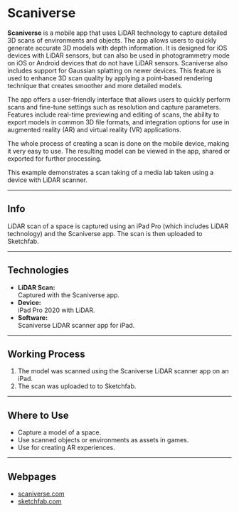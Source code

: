 # Scaniverse

**Scaniverse** is a mobile app that uses LiDAR technology to capture detailed 3D scans of environments and objects. The app allows users to quickly generate accurate 3D models with depth information. It is designed for iOS devices with LiDAR sensors, but can also be used in photogrammetry mode on iOS or Android devices that do not have LiDAR sensors. Scaniverse also includes support for Gaussian splatting on newer devices. This feature is used to enhance 3D scan quality by applying a point-based rendering technique that creates smoother and more detailed models.

The app offers a user-friendly interface that allows users to quickly perform scans and fine-tune settings such as resolution and capture parameters. Features include real-time previewing and editing of scans, the ability to export models in common 3D file formats, and integration options for use in augmented reality (AR) and virtual reality (VR) applications.

The whole process of creating a scan is done on the mobile device, making it very easy to use. The resulting model can be viewed in the app, shared or exported for further processing.

This example demonstrates a scan taking of a media lab taken using a device with LiDAR scanner.

---

## Info

LiDAR scan of a space is captured using an iPad Pro (which includes LiDAR technology) and the Scaniverse app. The scan is then uploaded to Sketchfab.

---

## Technologies

- **LiDAR Scan:**  
  Captured with the Scaniverse app.
- **Device:**  
  iPad Pro 2020 with LiDAR.
- **Software:**  
  Scaniverse LiDAR scanner app for iPad.

---

## Working Process

1. The model was scanned using the Scaniverse LiDAR scanner app on an iPad.
2. The scan was uploaded to to Sketchfab.

---

## Where to Use

- Capture a model of a space.
- Use scanned objects or environments as assets in games.
- Use for creating AR experiences.

---

## Webpages

- [scaniverse.com](https://scaniverse.com)
- [sketchfab.com](https://sketchfab.com)
